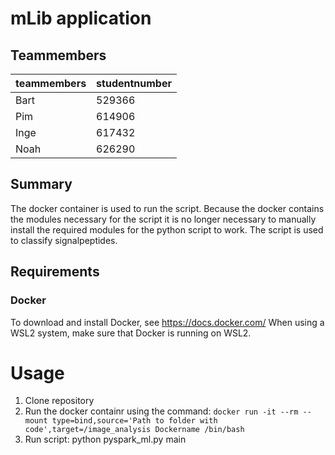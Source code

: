 # mLib application
## Teammembers
|   teammembers |   studentnumber   |
----------------|--------------------
|   Bart        |  529366           |
|   Pim         |  614906           |
|   Inge        |  617432           |
|   Noah        |   626290          |

## Summary
The docker container is used to run the script.
Because the docker contains the modules necessary for the script it is no longer necessary to manually install the required modules for the python script to work.
The script is used to classify signalpeptides.

## Requirements
### Docker
To download and install Docker, see https://docs.docker.com/
When using a WSL2 system, make sure that Docker is running on WSL2.

# Usage
1. Clone repository
2. Run the docker containr using the command: `docker run -it --rm --mount type=bind,source='Path to folder with code',target=/image_analysis Dockername /bin/bash`
3. Run script: python pyspark_ml.py main
